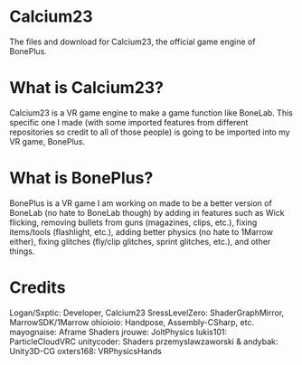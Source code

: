 # Calcium23
The files and download for Calcium23, the official game engine of BonePlus.

# What is Calcium23?
Calcium23 is a VR game engine to make a game function like BoneLab. This specific one I made (with some imported features from different repositories so credit to all of those people) is going to be imported into my VR game, BonePlus.
# What is BonePlus?
BonePlus is a VR game I am working on made to be a better version of BoneLab (no hate to BoneLab though) by adding in features such as Wick flicking, removing bullets from guns (magazines, clips, etc.),  fixing items/tools (flashlight, etc.), adding better physics (no hate to 1Marrow either), fixing glitches (fly/clip glitches, sprint glitches, etc.), and other things.
# Credits
Logan/Sxptic: Developer, Calcium23
SressLevelZero: ShaderGraphMirror, MarrowSDK/1Marrow
ohioioio: Handpose, Assembly-CSharp, etc.
mayognaise: Aframe Shaders
jrouwe: JoltPhysics
lukis101: ParticleCloudVRC
unitycoder: Shaders
przemyslawzaworski & andybak: Unity3D-CG
oxters168: VRPhysicsHands
